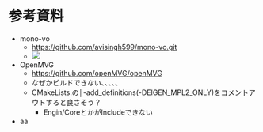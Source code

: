# 参考資料



- mono-vo
  - https://github.com/avisingh599/mono-vo.git
  - ![](https://camo.githubusercontent.com/52c690864c979b09e94e0b22b9695811b6cee384f240dc5d81a798d334f35af0/687474703a2f2f73686172652e676966796f75747562652e636f6d2f4b65316f70652e676966)
- OpenMVG
  - https://github.com/openMVG/openMVG
  - なぜかビルドできない、、、、、
  - CMakeLists.の│-add_definitions(-DEIGEN_MPL2_ONLY)をコメントアウトすると良さそう？
    - Engin/CoreとかがIncludeできない
- aa